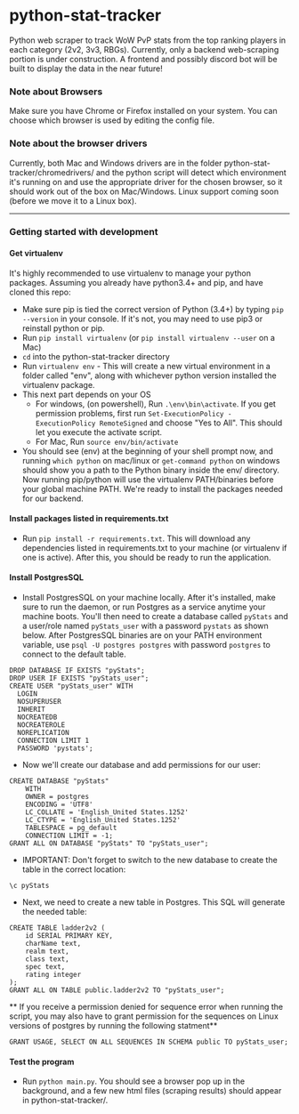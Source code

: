 # python-stat-tracker
Python web scraper to track WoW PvP stats from the top ranking players in each category (2v2, 3v3, RBGs). Currently, only a backend web-scraping portion is under construction. A frontend and possibly discord bot will be built to display the data in the near future!

### Note about Browsers
Make sure you have Chrome or Firefox installed on your system. You can choose which browser is used by editing the config file. 

### Note about the browser drivers
Currently, both Mac and Windows drivers are in the folder python-stat-tracker/chromedrivers/ and the python script will detect which environment it's running on and use the appropriate driver for the chosen browser, so it should work out of the box on Mac/Windows. Linux support coming soon (before we move it to a Linux box).

---

### Getting started with development

#### Get virtualenv
It's highly recommended to use virtualenv to manage your python packages. Assuming you already have python3.4+ and pip, and have cloned this repo:
- Make sure pip is tied the correct version of Python (3.4+) by typing `pip --version` in your console. If it's not, you may need to use pip3 or reinstall python or pip.
- Run `pip install virtualenv` (or `pip install virtualenv --user` on a Mac)
- `cd` into the python-stat-tracker directory
- Run `virtualenv env` - This will create a new virtual environment in a folder called "env", along with whichever python version installed the virtualenv package. 
- This next part depends on your OS
  - For windows, (on powershell), Run `.\env\bin\activate`. If you get permission problems, first run `Set-ExecutionPolicy -ExecutionPolicy RemoteSigned` and choose "Yes to All". This should let you execute the activate script.
  - For Mac, Run `source env/bin/activate`
- You should see (env) at the beginning of your shell prompt now, and running `which python` on mac/linux or `get-command python` on windows should show you a path to the Python binary inside the env/ directory. Now running pip/python will use the virtualenv PATH/binaries before your global machine PATH. We're ready to install the packages needed for our backend.

#### Install packages listed in requirements.txt
- Run `pip install -r requirements.txt`. This will download any dependencies listed in requirements.txt to your machine (or virtualenv if one is active). After this, you should be ready to run the application.

#### Install PostgresSQL
- Install PostgresSQL on your machine locally. After it's installed, make sure to run the daemon, or run Postgres as a service anytime your machine boots. You'll then need to create a database called `pyStats` and a user/role named `pyStats_user` with a password `pystats` as shown below. After PostgresSQL binaries are on your PATH environment variable, use `psql -U postgres postgres` with password `postgres` to connect to the default table. 
```
DROP DATABASE IF EXISTS "pyStats";
DROP USER IF EXISTS "pyStats_user";
CREATE USER "pyStats_user" WITH
  LOGIN
  NOSUPERUSER
  INHERIT
  NOCREATEDB
  NOCREATEROLE
  NOREPLICATION
  CONNECTION LIMIT 1
  PASSWORD 'pystats';
```
- Now we'll create our database and add permissions for our user:
```
CREATE DATABASE "pyStats"
    WITH 
    OWNER = postgres
    ENCODING = 'UTF8'
    LC_COLLATE = 'English_United States.1252'
    LC_CTYPE = 'English_United States.1252'
    TABLESPACE = pg_default
    CONNECTION LIMIT = -1;
GRANT ALL ON DATABASE "pyStats" TO "pyStats_user";
```



- IMPORTANT: Don't forget to switch to the new database to create the table in the correct location:
```
\c pyStats
```
- Next, we need to create a new table in Postgres. This SQL will generate the needed table:
```
CREATE TABLE ladder2v2 (
    id SERIAL PRIMARY KEY,
    charName text,
    realm text,
    class text,
    spec text,
    rating integer
);
GRANT ALL ON TABLE public.ladder2v2 TO "pyStats_user";
```

** If you receive a permission denied for sequence error when running the script, you may also have to grant permission for the sequences on Linux versions of postgres by running the following statment**
```
GRANT USAGE, SELECT ON ALL SEQUENCES IN SCHEMA public TO pyStats_user;
```


#### Test the program
- Run `python main.py`. You should see a browser pop up in the background, and a few new html files (scraping results) should appear in python-stat-tracker/.


